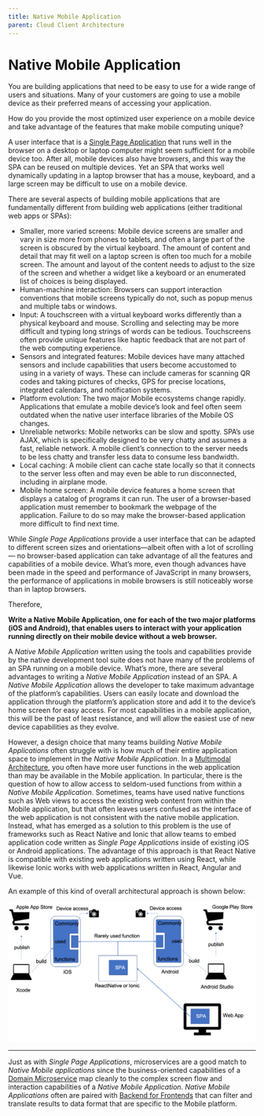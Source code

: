 ```yaml
---
title: Native Mobile Application
parent: Cloud Client Architecture
---
```

Native Mobile Application
===

You are building applications that need to be easy to use for a wide range of users and situations. Many of your customers are going to use a mobile device as their preferred means of accessing your application.

How do you provide the most optimized user experience on a mobile device and take advantage of the features that make mobile computing unique?

A user interface that is a [Single Page Application](Single-Page-Application.md) that runs well in the browser on a desktop or laptop computer might seem sufficient for a mobile device too. After all, mobile devices also have browsers, and this way the SPA can be reused on multiple devices. Yet an SPA that works well dynamically updating in a laptop browser that has a mouse, keyboard, and a large screen may be difficult to use on a mobile device.

There are several aspects of building mobile applications that are fundamentally different from building web applications (either traditional web apps or SPAs):

-	Smaller, more varied screens: Mobile device screens are smaller and vary in size more from phones to tablets, and often a large part of the screen is obscured by the virtual keyboard. The amount of content and detail that may fit well on a laptop screen is often too much for a mobile screen. The amount and layout of the content needs to adjust to the size of the screen and whether a widget like a keyboard or an enumerated list of choices is being displayed.
-	Human-machine interaction: Browsers can support interaction conventions that mobile screens typically do not, such as popup menus and multiple tabs or windows.
-	Input: A touchscreen with a virtual keyboard works differently than a physical keyboard and mouse. Scrolling and selecting may be more difficult and typing long strings of words can be tedious. Touchscreens often provide unique features like haptic feedback that are not part of the web computing experience.
-	Sensors and integrated features: Mobile devices have many attached sensors and include capabilities that users become accustomed to using in a variety of ways. These can include cameras for scanning QR codes and taking pictures of checks, GPS for precise locations, integrated calendars, and notification systems.
-	Platform evolution: The two major Mobile ecosystems change rapidly. Applications that emulate a mobile device’s look and feel often seem outdated when the native user interface libraries of the Mobile OS changes.  
-	Unreliable networks: Mobile networks can be slow and spotty. SPA’s use AJAX, which is specifically designed to be very chatty and assumes a fast, reliable network. A mobile client’s connection to the server needs to be less chatty and transfer less data to consume less bandwidth.
-	Local caching: A mobile client can cache state locally so that it connects to the server less often and may even be able to run disconnected, including in airplane mode.
-	Mobile home screen: A mobile device features a home screen that displays a catalog of programs it can run. The user of a browser-based application must remember to bookmark the webpage of the application. Failure to do so may make the browser-based application more difficult to find next time.

While *Single Page Applications* provide a user interface that can be adapted to different screen sizes and orientations—albeit often with a lot of scrolling— no browser-based application can take advantage of all the features and capabilities of a mobile device. What’s more, even though advances have been made in the speed and performance of JavaScript in many browsers, the performance of applications in mobile browsers is still noticeably worse than in laptop browsers.

Therefore,

**Write a Native Mobile Application, one for each of the two major platforms (iOS and Android), that enables users to interact with your application running directly on their mobile device without a web browser.**

A *Native Mobile Application* written using the tools and capabilities provide by the native development tool suite does not have many of the problems of an SPA running on a mobile device.  What’s more, there are several advantages to writing a *Native Mobile Application* instead of an SPA. A *Native Mobile Application* allows the developer to take maximum advantage of the platform’s capabilities. Users can easily locate and download the application through the platform’s application store and add it to the device’s home screen for easy access.  For most capabilities in a mobile application, this will be the past of least resistance, and will allow the easiest use of new device capabilities as they evolve.

However, a design choice that many teams building *Native Mobile Applications* often struggle with is how much of their entire application space to implement in the *Native Mobile Application*.  In a [Multimodal Architecture](Multimodal-Architecure.md), you often have more user functions in the web application than may be available in the Mobile application.  In particular, there is the question of how to allow access to seldom-used functions from within a *Native Mobile Application*. Sometimes, teams have used native functions such as Web views  to access the existing web content from within the Mobile application, but that often leaves users confused as the interface of the web application is not consistent with the native mobile application.  Instead, what has emerged as a solution to this problem is the use of frameworks such as React Native  and Ionic  that allow teams to embed application code written as *Single Page Applications* inside of existing iOS or Android applications.  The advantage of this approach is that React Native is compatible with existing web applications written using React, while likewise Ionic works with web applications written in React, Angular and Vue.  

An example of this kind of overall architectural approach is shown below:
 
![Native Mobile Application (Hybrid)](../assets/NativeMobileApp.png) 

* * *

Just as with *Single Page Applications*, microservices are a good match to *Native Mobile applications* since the business-oriented capabilities of a [Domain Microservice](../Microservices/Business-Microservice.md) map cleanly to the complex screen flow and interaction capabilities of a *Native Mobile Application*. *Native Mobile Applications* often are paired with [Backend for Frontends](../Microservices/Backend-For-Frontend.md) that can filter and translate results to data format that are specific to the Mobile platform.
